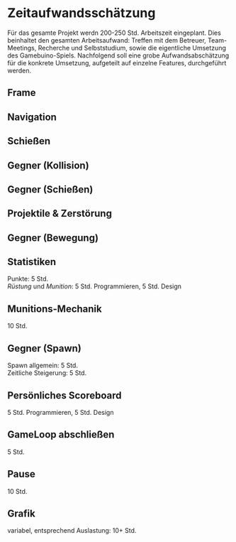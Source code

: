 # Zeitaufwandsschätzung
Für das gesamte Projekt werdn 200-250 Std. Arbeitszeit eingeplant. Dies beinhaltet den gesamten Arbeitsaufwand: Treffen mit dem Betreuer, Team-Meetings, Recherche und Selbststudium, sowie die eigentliche Umsetzung des Gamebuino-Spiels.
Nachfolgend soll eine grobe Aufwandsabschätzung für die konkrete Umsetzung, aufgeteilt auf einzelne Features, durchgeführt werden.
## Frame

## Navigation

## Schießen 

## Gegner (Kollision)

## Gegner (Schießen)

## Projektile & Zerstörung

## Gegner (Bewegung)

## Statistiken
Punkte: 5 Std.  
*Rüstung* und *Munition*: 5 Std. Programmieren, 5 Std. Design
## Munitions-Mechanik
10 Std.
## Gegner (Spawn)
Spawn allgemein: 5 Std.  
Zeitliche Steigerung: 5 Std.
## Persönliches Scoreboard
5 Std. Programmieren, 5 Std. Design
## GameLoop abschließen
5 Std.
## Pause
10 Std.
## Grafik
variabel, entsprechend Auslastung: 10+ Std.
